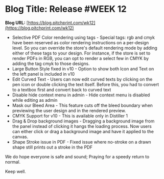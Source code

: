 # **Blog Title**: Release #WEEK 12

**Blog URL:** [https://blog.pitchprint.com/wk12](https://blog.pitchprint.com/wk12)

 * Selective PDF Color rendering using tags - Special tags: rgb and cmyk have been reserved as color rendering instructions on a per-design
   level. So you can override the store's default rendering mode by adding either of these tags to your design. For instance, if the store
   is set to render PDFs in RGB, you can opt to render a select few in CMYK by adding the tag cmyk to those designs.
 * Large Button Style fixed in v10 - Option to show both Icon and Text on the left panel is included in v10
 * Edit Curved Text - Users can now edit curved texts by clicking on the pen icon or double clicking the text itself. Before this, you had
   to convert to a textbox first and convert back to curved text
 * Disable hide context menu in admin - Hide context menu is disabled while editing as admin
 * Mask our Bleed Area - This feature cuts off the bleed boundary when previewing the user design and in the rendered preview.
 * CMYK Support for v10 - This is available only in Distiller 1
 * Drag & Drop background images - Dragging a background image from the panel instead of clicking it hangs the loading process. Now users
   can either click or drag a background image and have it applied to the canvas.
 * Shape Stroke issue in PDF - Fixed issue where no-stroke on a drawn shape still prints out a stroke in the PDF

We do hope everyone is safe and sound; Praying for a speedy return to normal.

Keep well.

